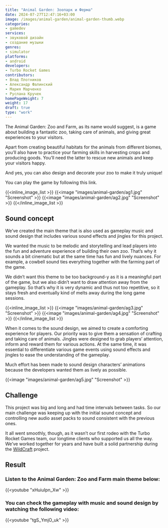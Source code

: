 ```yaml
---
title: "Animal Garden: Зоопарк и Ферма"
date: 2024-07-27T12:47:16+03:00
image: /images/animal-garden/animal-garden-thumb.webp
categories:
- gamedev
services:
- звуковой дизайн
- создание музыки
genres:
- simulator
platforms:
- android
developers:
- Turbo Rocket Games
contributors:
- Влад Плотников    
- Александр Фалинский
- Мария Марченко
- Руслана Кручек
homePageWeight: 7
weight: 17
draft: true
type: "work"
---
```


The Animal Garden: Zoo and Farm, as its name would suggest, is a game about building a fantastic zoo, taking care of animals, and giving great experiences to your visitors.

Apart from creating beautiful habitats for the animals from different biomes, you’ll also have to practiсe your farming skills in harvesting crops and producing goods. You’ll need the latter to rescue new animals and keep your visitors happy.

And yes, you can also design and decorate your zoo to make it truly unique!

You can play the game by following this link.

{{<inline_image_list >}}
{{<image "images/animal-garden/ag1.jpg" "Screenshot"  >}}
{{<image "images/animal-garden/ag2.jpg" "Screenshot"  >}}
{{</inline_image_list >}}

## Sound concept

We’ve created the main theme that is also used as gameplay music and sound design that includes various sound effects and jingles for this project.

We wanted the music to be melodic and storytelling and lead players into the fun and adventure experience of building their own zoo. That’s why it sounds a bit cinematic but at the same time has fun and lively nuances. For example, a cowbell sound ties everything together with the farming part of the game.

We didn’t want this theme to be too background-y as it is a meaningful part of the game, but we also didn’t want to draw attention away from the gameplay. So that’s why it is very dynamic and thus not too repetitive, so it stays fresh and eventually kind of melts away during the long game sessions.

{{<inline_image_list >}}
{{<image "images/animal-garden/ag3.jpg" "Screenshot"  >}}
{{<image "images/animal-garden/ag4.jpg" "Screenshot"  >}}
{{</inline_image_list >}}

When it comes to the sound design, we aimed to create a comforting experience for players. Our priority was to give them a sensation of crafting and taking care of animals. Jingles were designed to grab players’ attention, inform and reward them for various actions. At the same time, it was essential to differentiate various game events using sound effects and jingles to ease the understanding of the gameplay.

Much effort has been made to sound design characters’ animations because the developers wanted them as lively as possible.

{{<image "images/animal-garden/ag5.jpg" "Screenshot"  >}}

## Challenge

This project was big and long and had time intervals between tasks. So our main challenge was keeping up with the initial sound concept and controlling new audio asset packs to sound consistent with the previous ones.

It all went smoothly, though, as it wasn’t our first rodeo with the Turbo Rocket Games team, our longtime clients who supported us all the way. We’ve worked together for years and have built a solid partnership during the [WildCraft](works/wildcraft) project.

## Result

### Listen to the Animal Garden: Zoo and Farm main theme below:

{{<youtube "xHuiuIpn_Xw" >}}

### You can check the gameplay with music and sound design by watching the following video:

{{<youtube "tgS_YmjO_uk" >}}